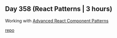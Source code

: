 ## Day 358 (React Patterns | 3 hours)

Working with [Advanced React Component Patterns](https://egghead.io/lessons/react-course-overview-advanced-react-component-patterns)

[repo](https://github.com/alexvyber/react-component-patterns-advanced-egghead.git)

